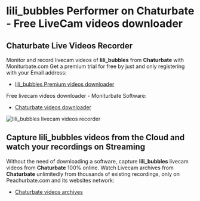 # lili_bubbles Performer on Chaturbate - Free LiveCam videos downloader

## Chaturbate Live Videos Recorder

Monitor and record livecam videos of **lili_bubbles** from **Chaturbate** with Moniturbate.com
Get a premium trial for free by just and only registering with your Email address:
* [lili_bubbles Premium videos downloader](https://moniturbate.com/request-demo-licence-key.html)

Free livecam videos downloader - Moniturbate Software:
* [Chaturbate videos downloader](https://moniturbate.com/moniturbate-download-software.html)

![lili_bubbles livecam videos recorder](https://peachurnet.com/templates/moniturbate-software.png)


## Capture lili_bubbles videos from the Cloud and watch your recordings on Streaming

Without the need of downloading a software, capture **lili_bubbles** livecam videos from **Chaturbate** 100% online.
Watch Livecam archives from **Chaturbate** unlimitedly from thousands of existing recordings, only on Peachurbate.com and its websites network:
* [Chaturbate videos archives](https://peachurnet.com/)